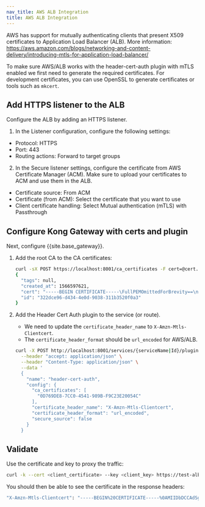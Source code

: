 ```yaml
---
nav_title: AWS ALB Integration
title: AWS ALB Integration
---
```


AWS has support for mutually authenticating clients that present X509 certificates to Application Load Balancer (ALB). More information: https://aws.amazon.com/blogs/networking-and-content-delivery/introducing-mtls-for-application-load-balancer/

To make sure AWS/ALB works with the header-cert-auth plugin with mTLS enabled we first need to generate the required certificates. For development certificates, you can use OpenSSL to generate certificates or tools such as `mkcert`.

## Add HTTPS listener to the ALB

Configure the ALB by adding an HTTPS listener.

1. In the Listener configuration, configure the following settings:
  * Protocol: HTTPS
  * Port: 443
  * Routing actions: Forward to target groups

2. In the Secure listener settings, configure the certificate from AWS Certificate Manager (ACM). 
Make sure to upload your certificates to ACM and use them in the ALB. 
  * Certificate source: From ACM
  * Certificate (from ACM): Select the certificate that you want to use
  * Client certificate handling: Select Mutual authentication (mTLS) with Passthrough

## Configure Kong Gateway with certs and plugin

Next, configure {{site.base_gateway}}.

1. Add the root CA to the CA certificates:

    ```bash
    curl -sX POST https://localhost:8001/ca_certificates -F cert=@cert.pem
    {
      "tags": null,
      "created_at": 1566597621,
      "cert": "-----BEGIN CERTIFICATE-----\FullPEMOmittedForBrevity==\n-----END CERTIFICATE-----\n",
      "id": "322dce96-d434-4e0d-9038-311b3520f0a3"
    }
    ```

2. Add the Header Cert Auth plugin to the service (or route). 

    * We need to update the `certificate_header_name` to `X-Amzn-Mtls-Clientcert`. 
    * The `certificate_header_format` should be `url_encoded` for AWS/ALB.

    ```bash
    curl -X POST http://localhost:8001/services/{serviceName|Id}/plugins \
      --header "accept: application/json" \
      --header "Content-Type: application/json" \
      --data '
      {
        "name": "header-cert-auth",
        "config": {
          "ca_certificates": [
            "0D769DE8-7CC0-4541-989B-F9C23E20054C"
          ],
          "certificate_header_name": "X-Amzn-Mtls-Clientcert",
          "certificate_header_format": "url_encoded",
          "secure_source": false
        }
      }
    ```

## Validate 

Use the certificate and key to proxy the traffic:

```bash
curl -k --cert <client_certificate> --key <client_key> https://test-alb-<id>.us-east-2.elb.amazonaws.com/test
```

You should then be able to see the certificate in the response headers:

```bash
"X-Amzn-Mtls-Clientcert": "-----BEGIN%20CERTIFICATE-----%0AMIIDbDCCAdSgAwIBAgIUa...-----END%20CERTIFICATE-----"
```
